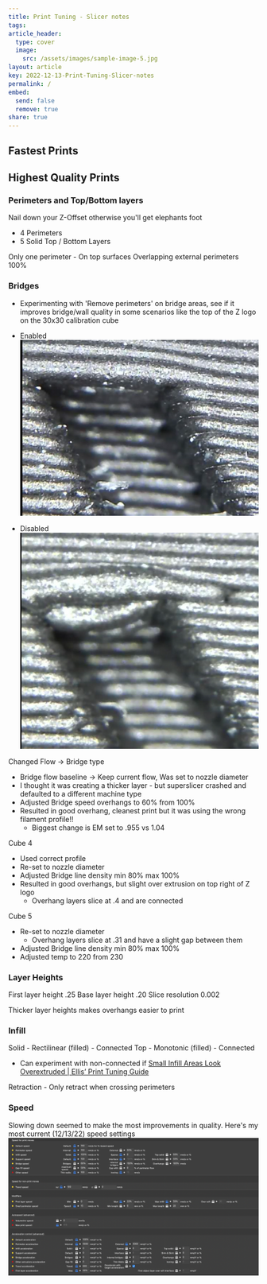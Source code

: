 ```yaml
---
title: Print Tuning - Slicer notes
tags: 
article_header:
  type: cover
  image:
    src: /assets/images/sample-image-5.jpg
layout: article
key: 2022-12-13-Print-Tuning-Slicer-notes
permalink: /
embed:
  send: false
  remove: true
share: true
---
```


## Fastest Prints


## Highest Quality Prints

### Perimeters and Top/Bottom layers
Nail down your Z-Offset otherwise you'll get elephants foot
- 4 Perimeters
- 5 Solid Top / Bottom Layers

Only one perimeter - On top surfaces
Overlapping external perimeters 100%

### Bridges
- Experimenting with 'Remove perimeters' on bridge areas, see if it improves bridge/wall quality in some scenarios like the top of the Z logo on the 30x30 calibration cube
- Enabled![Pasted image 20221213061237.png](../assets/images/Pasted%20image%2020221213061237.png) 

- Disabled
![Pasted image 20221213061313.png](../assets/images/Pasted%20image%2020221213061313.png)

Changed Flow -> Bridge type
- Bridge flow baseline -> Keep current flow, Was set to nozzle diameter
- I thought it was creating a thicker layer - but superslicer crashed and defaulted to a different machine type
- Adjusted Bridge speed overhangs to 60% from 100%
-  Resulted in good overhang, cleanest print but it was using the wrong filament profile!!
	- Biggest change is EM set to .955 vs 1.04

Cube 4
- Used correct profile
- Re-set to nozzle diameter
- Adjusted Bridge line density min 80% max 100%
- Resulted in good overhangs, but slight over extrusion on top right of Z logo
	- Overhang layers slice at .4 and are connected

Cube 5
- Re-set to nozzle diameter
	- Overhang layers slice at .31 and have a slight gap between them
- Adjusted Bridge line density min 80% max 100%
- Adjusted temp to 220 from 230

### Layer Heights
First layer height .25
Base layer height .20
Slice resolution 0.002

Thicker layer heights makes overhangs easier to print

### Infill
Solid - Rectilinear (filled) - Connected
Top - Monotonic (filled) - Connected
- Can experiment with non-connected if [Small Infill Areas Look Overextruded | Ellis’ Print Tuning Guide](https://ellis3dp.com/Print-Tuning-Guide/articles/troubleshooting/small_infill_areas_overextruded.html)

Retraction - Only retract when crossing perimeters

### Speed
Slowing down seemed to make the most improvements in quality. Here's my most current (12/13/22) speed settings
![Pasted image 20221213054343.png](../assets/images/Pasted%20image%2020221213054343.png)